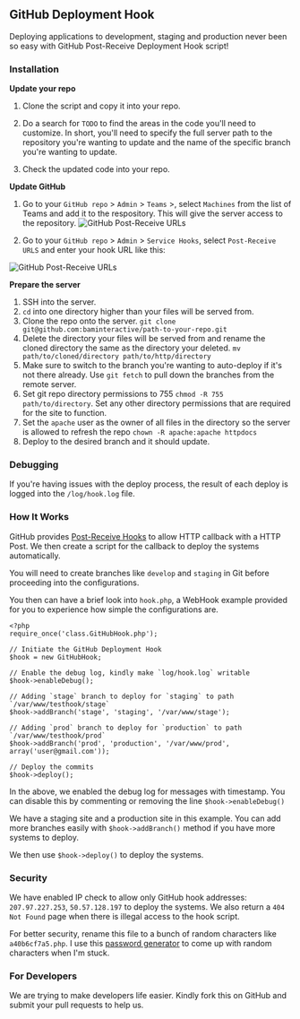 ## GitHub Deployment Hook

Deploying applications to development, staging and production never been so easy with GitHub Post-Receive Deployment Hook script!

### Installation

**Update your repo**

1. Clone the script and copy it into your repo.

2. Do a search for `TODO` to find the areas in the code you'll need to customize. In short, you'll need to specify the full server path to the repository you're wanting to update and the name of the specific branch you're wanting to update.

3. Check the updated code into your repo.

**Update GitHub**

1. Go to your `GitHub repo` &gt; `Admin` &gt; `Teams` &gt;, select `Machines` from the list of Teams and add it to the respository. This will give the server access to the repository.
![GitHub Post-Receive URLs](https://f5lkwq.bay.livefilestore.com/y1p7tJr8VAaD_chqKUknYviy3yX_0rm9acxsVXWtqp0WJGh4PXhqOemSHCdHrrgtMyXJxM-ntcUJN8MzdOaa31_SKoSm9Vm0EK0/GitHubHook-02.png?psid=1)

2. Go to your `GitHub repo` &gt; `Admin` &gt; `Service Hooks`, select `Post-Receive URLS` and enter your hook URL like this:

![GitHub Post-Receive URLs](https://5b0jhw.bay.livefilestore.com/y1pb86BIwXjVqL1QEyRA8TnrxiPKGWjPT25oyuWgpHeQh2mH22J5Y42KLGpCr4-tEJK2Ld9u6Tk8zMw57upRFTfBx05tUy9SoMA/GitHubHook-01.png?psid=1)

**Prepare the server**

1. SSH into the server.
2. `cd` into one directory higher than your files will be served from.
3. Clone the repo onto the server. `git clone git@github.com:baminteractive/path-to-your-repo.git`
4. Delete the directory your files will be served from and rename the cloned directory the same as the directory your deleted. `mv path/to/cloned/directory path/to/http/directory`
5. Make sure to switch to the branch you're wanting to auto-deploy if it's not there already. Use `git fetch` to pull down the branches from the remote server. 
6. Set git repo directory permissions to 755 `chmod -R 755 path/to/directory`. Set any other directory permissions that are required for the site to function.
7. Set the `apache` user as the owner of all files in the directory so the server is allowed to refresh the repo `chown -R apache:apache httpdocs`
8. Deploy to the desired branch and it should update.

### Debugging

If you're having issues with the deploy process, the result of each deploy is logged into the ```/log/hook.log``` file.

### How It Works

GitHub provides [Post-Receive Hooks](http://help.github.com/post-receive-hooks/) to allow HTTP callback with a HTTP Post. We then create a script for the callback to deploy the systems automatically.

You will need to create branches like `develop` and `staging` in Git before proceeding into the configurations.

You then can have a brief look into `hook.php`, a WebHook example provided for you to experience how simple the configurations are.

<pre><code>&lt;?php
require_once('class.GitHubHook.php');

// Initiate the GitHub Deployment Hook
$hook = new GitHubHook;

// Enable the debug log, kindly make `log/hook.log` writable
$hook-&gt;enableDebug();

// Adding `stage` branch to deploy for `staging` to path `/var/www/testhook/stage`
$hook-&gt;addBranch('stage', 'staging', '/var/www/stage');

// Adding `prod` branch to deploy for `production` to path `/var/www/testhook/prod`
$hook-&gt;addBranch('prod', 'production', '/var/www/prod', array('user@gmail.com'));

// Deploy the commits
$hook-&gt;deploy();
</code></pre>

In the above, we enabled the debug log for messages with timestamp. You can disable this by commenting or removing the line `$hook->enableDebug()`

We have a staging site and a production site in this example. You can add more branches easily with `$hook->addBranch()` method if you have more systems to deploy.

We then use `$hook->deploy()` to deploy the systems.

### Security

We have enabled IP check to allow only GitHub hook addresses: `207.97.227.253`, `50.57.128.197` to deploy the systems. We also return a `404 Not Found` page when there is illegal access to the hook script.

For better security, rename this file to a bunch of random characters like `a40b6cf7a5.php`. I use this [password generator](http://www.pctools.com/guides/password/) to come up with random characters when I'm stuck.

### For Developers

We are trying to make developers life easier. Kindly fork this on GitHub and submit your pull requests to help us.